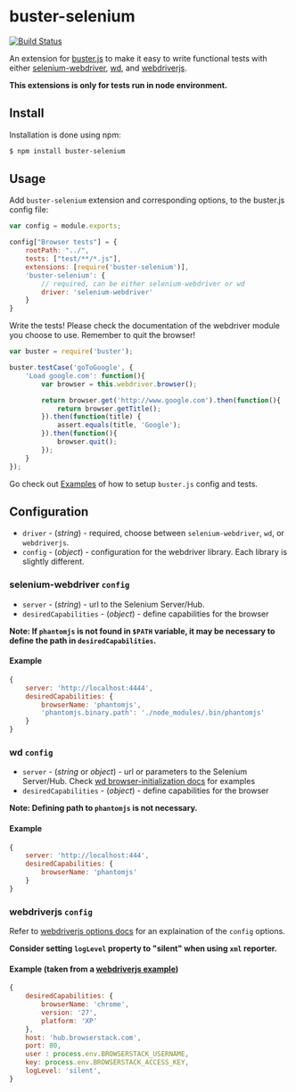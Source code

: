 # buster-selenium

[![Build Status](https://travis-ci.org/GCheung55/buster-selenium.png)](https://travis-ci.org/GCheung55/buster-selenium)

An extension for [buster.js](http://busterjs.org) to make it easy to write functional tests with either [selenium-webdriver](https://npmjs.org/package/selenium-webdriver), [wd](https://npmjs.org/package/wd), and [webdriverjs](https://npmjs.org/package/webdriverjs).

**This extensions is only for tests run in node environment.**

## Install

Installation is done using npm:

```bash
$ npm install buster-selenium
```

## Usage

Add `buster-selenium` extension and corresponding options, to the buster.js config file:

```javascript
var config = module.exports;

config["Browser tests"] = {
	rootPath: "../",
	tests: ["test/**/*.js"],
	extensions: [require('buster-selenium')],
	'buster-selenium': {
		// required, can be either selenium-webdriver or wd
		driver: 'selenium-webdriver'
	}
}
```

Write the tests! Please check the documentation of the webdriver module you choose to use. Remember to quit the browser!

```javascript
var buster = require('buster');

buster.testCase('goToGoogle', {
	'Load google.com': function(){
		var browser = this.webdriver.browser();

		return browser.get('http://www.google.com').then(function(){
			return browser.getTitle();
		}).then(function(title) {
			assert.equals(title, 'Google');
		}).then(function(){
			browser.quit();
		});
	}
});

```

Go check out [Examples](https://github.com/GCheung55/buster-selenium/tree/master/examples/test) of how to setup `buster.js` config and tests.

## Configuration

* `driver` - (*string*) - required, choose between `selenium-webdriver`, `wd`, or `webdriverjs`.
* `config` - (*object*) - configuration for the webdriver library. Each library is slightly different.

### selenium-webdriver `config`

* `server` - (*string*) - url to the Selenium Server/Hub.
* `desiredCapabilities` - (*object*) - define capabilities for the browser

**Note: If `phantomjs` is not found in `$PATH` variable, it may be necessary to define the path in `desiredCapabilities`.**

#### Example
```javascript
{
	server: 'http://localhost:4444',
	desiredCapabilities: {
		browserName: 'phantomjs',		
		'phantomjs.binary.path': './node_modules/.bin/phantomjs'
	}
}
```

### wd `config`

* `server` - (*string* or *object*) - url or parameters to the Selenium Server/Hub. Check [wd browser-initialization docs](https://github.com/admc/wd#browser-initialization) for examples
* `desiredCapabilities` - (*object*) - define capabilities for the browser

**Note: Defining path to `phantomjs` is not necessary.**

#### Example
```javascript
{
	server: 'http://localhost:444',
	desiredCapabilities: {
		browserName: 'phantomjs'
	}
}
```

### webdriverjs `config`

Refer to [webdriverjs options docs](https://github.com/camme/webdriverjs#options) for an explaination of the `config` options.

**Consider setting `logLevel` property to "silent" when using `xml` reporter.**

#### Example (taken from a [webdriverjs example](https://github.com/camme/webdriverjs/tree/master/examples))
```javascript
{
    desiredCapabilities: {
        browserName: 'chrome',
        version: '27',
        platform: 'XP'
    },
    host: 'hub.browserstack.com',
    port: 80,
    user : process.env.BROWSERSTACK_USERNAME,
    key: process.env.BROWSERSTACK_ACCESS_KEY,
    logLevel: 'silent',
}
```